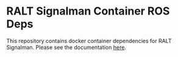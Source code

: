 # RALT Signalman Container ROS Deps

This repository contains docker container dependencies for RALT Signalman. Please see the documentation [here](https://www.notion.so/RALT-Signalman-Documentation-025effadda4f4c52b7f4980aa2ca889f?pvs=4).
